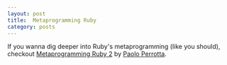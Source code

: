 ```yaml
---
layout: post
title:  Metaprogramming Ruby
category: posts
---
```


If you wanna dig deeper into Ruby's metaprogramming (like you should),
checkout [Metaprogramming Ruby 2] by [Paolo Perrotta].

[Metaprogramming Ruby 2]: https://pragprog.com/book/ppmetr2/metaprogramming-ruby-2
[Paolo Perrotta]: https://twitter.com/nusco


